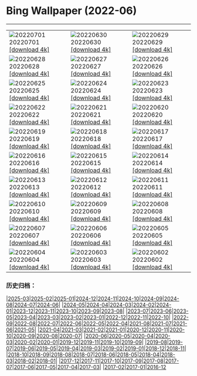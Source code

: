 # Bing Wallpaper (2022-06)
**************

<table><tr><td><img src="https://www.bing.com/th?id=OHR.WeatherGirls_IT-IT0898762804_1920x1080.jpg" alt="20220701"> 20220701 <a href="https://www.bing.com/th?id=OHR.WeatherGirls_IT-IT0898762804_UHD.jpg">[download 4k]</a></td><td><img src="https://www.bing.com/th?id=OHR.AcramanCrater_IT-IT0141869429_1920x1080.jpg" alt="20220630"> 20220630 <a href="https://www.bing.com/th?id=OHR.AcramanCrater_IT-IT0141869429_UHD.jpg">[download 4k]</a></td><td><img src="https://www.bing.com/th?id=OHR.PhangNgaBay_IT-IT8991911889_1920x1080.jpg" alt="20220629"> 20220629 <a href="https://www.bing.com/th?id=OHR.PhangNgaBay_IT-IT8991911889_UHD.jpg">[download 4k]</a></td></tr><tr><td><img src="https://www.bing.com/th?id=OHR.TafilaletOasis_IT-IT3773767888_1920x1080.jpg" alt="20220628"> 20220628 <a href="https://www.bing.com/th?id=OHR.TafilaletOasis_IT-IT3773767888_UHD.jpg">[download 4k]</a></td><td><img src="https://www.bing.com/th?id=OHR.ValensoleLavender_IT-IT3016471772_1920x1080.jpg" alt="20220627"> 20220627 <a href="https://www.bing.com/th?id=OHR.ValensoleLavender_IT-IT3016471772_UHD.jpg">[download 4k]</a></td><td><img src="https://www.bing.com/th?id=OHR.Pride2022_IT-IT2647571023_1920x1080.jpg" alt="20220626"> 20220626 <a href="https://www.bing.com/th?id=OHR.Pride2022_IT-IT2647571023_UHD.jpg">[download 4k]</a></td></tr><tr><td><img src="https://www.bing.com/th?id=OHR.BBMomCub_IT-IT2022154904_1920x1080.jpg" alt="20220625"> 20220625 <a href="https://www.bing.com/th?id=OHR.BBMomCub_IT-IT2022154904_UHD.jpg">[download 4k]</a></td><td><img src="https://www.bing.com/th?id=OHR.CenoteDiver_IT-IT0793586687_1920x1080.jpg" alt="20220624"> 20220624 <a href="https://www.bing.com/th?id=OHR.CenoteDiver_IT-IT0793586687_UHD.jpg">[download 4k]</a></td><td><img src="https://www.bing.com/th?id=OHR.MostarBridge_IT-IT9894445407_1920x1080.jpg" alt="20220623"> 20220623 <a href="https://www.bing.com/th?id=OHR.MostarBridge_IT-IT9894445407_UHD.jpg">[download 4k]</a></td></tr><tr><td><img src="https://www.bing.com/th?id=OHR.FontanonGoriuda_IT-IT6720392674_1920x1080.jpg" alt="20220622"> 20220622 <a href="https://www.bing.com/th?id=OHR.FontanonGoriuda_IT-IT6720392674_UHD.jpg">[download 4k]</a></td><td><img src="https://www.bing.com/th?id=OHR.GlastonburySolstice_IT-IT6868061854_1920x1080.jpg" alt="20220621"> 20220621 <a href="https://www.bing.com/th?id=OHR.GlastonburySolstice_IT-IT6868061854_UHD.jpg">[download 4k]</a></td><td><img src="https://www.bing.com/th?id=OHR.SwallowtailFlower_IT-IT7590194174_1920x1080.jpg" alt="20220620"> 20220620 <a href="https://www.bing.com/th?id=OHR.SwallowtailFlower_IT-IT7590194174_UHD.jpg">[download 4k]</a></td></tr><tr><td><img src="https://www.bing.com/th?id=OHR.Cassowary_IT-IT7167960951_1920x1080.jpg" alt="20220619"> 20220619 <a href="https://www.bing.com/th?id=OHR.Cassowary_IT-IT7167960951_UHD.jpg">[download 4k]</a></td><td><img src="https://www.bing.com/th?id=OHR.CelebratingSurfing_IT-IT6619815141_1920x1080.jpg" alt="20220618"> 20220618 <a href="https://www.bing.com/th?id=OHR.CelebratingSurfing_IT-IT6619815141_UHD.jpg">[download 4k]</a></td><td><img src="https://www.bing.com/th?id=OHR.Balsamroot_IT-IT6108155877_1920x1080.jpg" alt="20220617"> 20220617 <a href="https://www.bing.com/th?id=OHR.Balsamroot_IT-IT6108155877_UHD.jpg">[download 4k]</a></td></tr><tr><td><img src="https://www.bing.com/th?id=OHR.SeonamTemple_IT-IT3084929293_1920x1080.jpg" alt="20220616"> 20220616 <a href="https://www.bing.com/th?id=OHR.SeonamTemple_IT-IT3084929293_UHD.jpg">[download 4k]</a></td><td><img src="https://www.bing.com/th?id=OHR.ClingmansDome_IT-IT2635784050_1920x1080.jpg" alt="20220615"> 20220615 <a href="https://www.bing.com/th?id=OHR.ClingmansDome_IT-IT2635784050_UHD.jpg">[download 4k]</a></td><td><img src="https://www.bing.com/th?id=OHR.MuseumMile_IT-IT2194407473_1920x1080.jpg" alt="20220614"> 20220614 <a href="https://www.bing.com/th?id=OHR.MuseumMile_IT-IT2194407473_UHD.jpg">[download 4k]</a></td></tr><tr><td><img src="https://www.bing.com/th?id=OHR.OkavangoElephant_IT-IT1804924909_1920x1080.jpg" alt="20220613"> 20220613 <a href="https://www.bing.com/th?id=OHR.OkavangoElephant_IT-IT1804924909_UHD.jpg">[download 4k]</a></td><td><img src="https://www.bing.com/th?id=OHR.SierraPonce_IT-IT3671803427_1920x1080.jpg" alt="20220612"> 20220612 <a href="https://www.bing.com/th?id=OHR.SierraPonce_IT-IT3671803427_UHD.jpg">[download 4k]</a></td><td><img src="https://www.bing.com/th?id=OHR.MisoolIsland_IT-IT0156221464_1920x1080.jpg" alt="20220611"> 20220611 <a href="https://www.bing.com/th?id=OHR.MisoolIsland_IT-IT0156221464_UHD.jpg">[download 4k]</a></td></tr><tr><td><img src="https://www.bing.com/th?id=OHR.CRPoppies_IT-IT9117435359_1920x1080.jpg" alt="20220610"> 20220610 <a href="https://www.bing.com/th?id=OHR.CRPoppies_IT-IT9117435359_UHD.jpg">[download 4k]</a></td><td><img src="https://www.bing.com/th?id=OHR.SweetheartAbbey_IT-IT8207713227_1920x1080.jpg" alt="20220609"> 20220609 <a href="https://www.bing.com/th?id=OHR.SweetheartAbbey_IT-IT8207713227_UHD.jpg">[download 4k]</a></td><td><img src="https://www.bing.com/th?id=OHR.CommonDolphin_IT-IT7721590792_1920x1080.jpg" alt="20220608"> 20220608 <a href="https://www.bing.com/th?id=OHR.CommonDolphin_IT-IT7721590792_UHD.jpg">[download 4k]</a></td></tr><tr><td><img src="https://www.bing.com/th?id=OHR.HaagaRhododendron_IT-IT5545811715_1920x1080.jpg" alt="20220607"> 20220607 <a href="https://www.bing.com/th?id=OHR.HaagaRhododendron_IT-IT5545811715_UHD.jpg">[download 4k]</a></td><td><img src="https://www.bing.com/th?id=OHR.IndigoBunting_IT-IT8658332507_1920x1080.jpg" alt="20220606"> 20220606 <a href="https://www.bing.com/th?id=OHR.IndigoBunting_IT-IT8658332507_UHD.jpg">[download 4k]</a></td><td><img src="https://www.bing.com/th?id=OHR.RapadalenSNP_IT-IT8224984740_1920x1080.jpg" alt="20220605"> 20220605 <a href="https://www.bing.com/th?id=OHR.RapadalenSNP_IT-IT8224984740_UHD.jpg">[download 4k]</a></td></tr><tr><td><img src="https://www.bing.com/th?id=OHR.CapriViaKrupp_IT-IT4698989617_1920x1080.jpg" alt="20220604"> 20220604 <a href="https://www.bing.com/th?id=OHR.CapriViaKrupp_IT-IT4698989617_UHD.jpg">[download 4k]</a></td><td><img src="https://www.bing.com/th?id=OHR.MoabCycling_IT-IT7792666539_1920x1080.jpg" alt="20220603"> 20220603 <a href="https://www.bing.com/th?id=OHR.MoabCycling_IT-IT7792666539_UHD.jpg">[download 4k]</a></td><td><img src="https://www.bing.com/th?id=OHR.QueenJubilee_IT-IT3119211671_1920x1080.jpg" alt="20220602"> 20220602 <a href="https://www.bing.com/th?id=OHR.QueenJubilee_IT-IT3119211671_UHD.jpg">[download 4k]</a></td></tr></table>

### 历史归档：

|[2025-03](/../2025-03/2025-03.md)|[2025-02](/../2025-02/2025-02.md)|[2025-01](/../2025-01/2025-01.md)|[2024-12](/../2024-12/2024-12.md)|[2024-11](/../2024-11/2024-11.md)|[2024-10](/../2024-10/2024-10.md)|[2024-09](/../2024-09/2024-09.md)|[2024-08](/../2024-08/2024-08.md)|[2024-07](/../2024-07/2024-07.md)|[2024-06](/../2024-06/2024-06.md)|
|[2024-05](/../2024-05/2024-05.md)|[2024-04](/../2024-04/2024-04.md)|[2024-03](/../2024-03/2024-03.md)|[2024-02](/../2024-02/2024-02.md)|[2024-01](/../2024-01/2024-01.md)|[2023-12](/../2023-12/2023-12.md)|[2023-11](/../2023-11/2023-11.md)|[2023-10](/../2023-10/2023-10.md)|[2023-09](/../2023-09/2023-09.md)|[2023-08](/../2023-08/2023-08.md)|
|[2023-07](/../2023-07/2023-07.md)|[2023-06](/../2023-06/2023-06.md)|[2023-05](/../2023-05/2023-05.md)|[2023-04](/../2023-04/2023-04.md)|[2023-03](/../2023-03/2023-03.md)|[2023-02](/../2023-02/2023-02.md)|[2023-01](/../2023-01/2023-01.md)|[2022-12](/../2022-12/2022-12.md)|[2022-11](/../2022-11/2022-11.md)|[2022-10](/../2022-10/2022-10.md)|
|[2022-09](/../2022-09/2022-09.md)|[2022-08](/../2022-08/2022-08.md)|[2022-07](/../2022-07/2022-07.md)|[2022-06](/2022-06.md)|[2022-05](/../2022-05/2022-05.md)|[2022-04](/../2022-04/2022-04.md)|[2021-08](/../2021-08/2021-08.md)|[2021-07](/../2021-07/2021-07.md)|[2021-06](/../2021-06/2021-06.md)|[2021-05](/../2021-05/2021-05.md)|
|[2021-04](/../2021-04/2021-04.md)|[2021-03](/../2021-03/2021-03.md)|[2021-02](/../2021-02/2021-02.md)|[2021-01](/../2021-01/2021-01.md)|[2020-12](/../2020-12/2020-12.md)|[2020-11](/../2020-11/2020-11.md)|[2020-10](/../2020-10/2020-10.md)|[2020-09](/../2020-09/2020-09.md)|[2020-08](/../2020-08/2020-08.md)|[2020-07](/../2020-07/2020-07.md)|
|[2020-06](/../2020-06/2020-06.md)|[2020-05](/../2020-05/2020-05.md)|[2020-04](/../2020-04/2020-04.md)|[2020-03](/../2020-03/2020-03.md)|[2020-02](/../2020-02/2020-02.md)|[2020-01](/../2020-01/2020-01.md)|[2019-12](/../2019-12/2019-12.md)|[2019-11](/../2019-11/2019-11.md)|[2019-10](/../2019-10/2019-10.md)|[2019-09](/../2019-09/2019-09.md)|
|[2019-08](/../2019-08/2019-08.md)|[2019-07](/../2019-07/2019-07.md)|[2019-06](/../2019-06/2019-06.md)|[2019-05](/../2019-05/2019-05.md)|[2019-04](/../2019-04/2019-04.md)|[2019-03](/../2019-03/2019-03.md)|[2019-02](/../2019-02/2019-02.md)|[2019-01](/../2019-01/2019-01.md)|[2018-12](/../2018-12/2018-12.md)|[2018-11](/../2018-11/2018-11.md)|
|[2018-10](/../2018-10/2018-10.md)|[2018-09](/../2018-09/2018-09.md)|[2018-08](/../2018-08/2018-08.md)|[2018-07](/../2018-07/2018-07.md)|[2018-06](/../2018-06/2018-06.md)|[2018-05](/../2018-05/2018-05.md)|[2018-04](/../2018-04/2018-04.md)|[2018-03](/../2018-03/2018-03.md)|[2018-02](/../2018-02/2018-02.md)|[2018-01](/../2018-01/2018-01.md)|
|[2017-12](/../2017-12/2017-12.md)|[2017-11](/../2017-11/2017-11.md)|[2017-10](/../2017-10/2017-10.md)|[2017-09](/../2017-09/2017-09.md)|[2017-08](/../2017-08/2017-08.md)|[2017-07](/../2017-07/2017-07.md)|[2017-06](/../2017-06/2017-06.md)|[2017-05](/../2017-05/2017-05.md)|[2017-04](/../2017-04/2017-04.md)|[2017-03](/../2017-03/2017-03.md)|
|[2017-02](/../2017-02/2017-02.md)|[2017-01](/../2017-01/2017-01.md)|[2016-12](/../2016-12/2016-12.md)